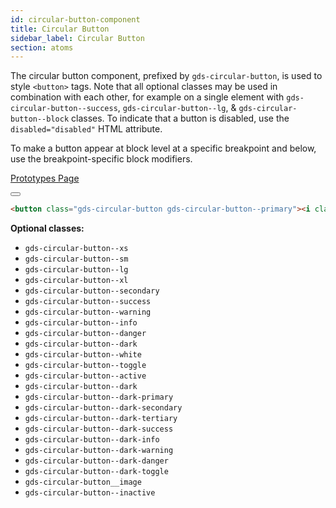 ```yaml
---
id: circular-button-component
title: Circular Button
sidebar_label: Circular Button
section: atoms
---
```


The circular button component, prefixed by `gds-circular-button`, is used to style `<button>` tags. Note that all optional classes may be used in combination with each other, for example on a single element with `gds-circular-button--success`, `gds-circular-button--lg`, & `gds-circular-button--block` classes. To indicate that a button is disabled, use the `disabled="disabled"` HTML attribute.

To make a button appear at block level at a specific breakpoint and below, use the breakpoint-specific block modifiers.

<p style="margin-bottom: 0.8em">
    <a href="https://ds.gumgum.com/stable/index.html#gds-circular-button" target="_blank">Prototypes Page</a>
</p>

<button class="gds-circular-button gds-circular-button--primary"><i class="fa fa-fw fa-trash-o"></i></button>

```html
<button class="gds-circular-button gds-circular-button--primary"><i class="fa fa-fw fa-trash-o"></i></button>
```

__Optional classes:__

- `gds-circular-button--xs`
- `gds-circular-button--sm`
- `gds-circular-button--lg`
- `gds-circular-button--xl`
- `gds-circular-button--secondary`
- `gds-circular-button--success`
- `gds-circular-button--warning`
- `gds-circular-button--info`
- `gds-circular-button--danger`
- `gds-circular-button--dark`
- `gds-circular-button--white`
- `gds-circular-button--toggle`
- `gds-circular-button--active`
- `gds-circular-button--dark`
- `gds-circular-button--dark-primary`
- `gds-circular-button--dark-secondary`
- `gds-circular-button--dark-tertiary`
- `gds-circular-button--dark-success`
- `gds-circular-button--dark-info`
- `gds-circular-button--dark-warning`
- `gds-circular-button--dark-danger`
- `gds-circular-button--dark-toggle`
- `gds-circular-button__image`
- `gds-circular-button--inactive`
